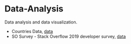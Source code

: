 # Data-Analysis

Data analysis and data visualization.

* Countries Data, [data](https://www.csdojo.io/data)
* SO Survey - Stack Overflow 2019 developer survey, [data](https://insights.stackoverflow.com/survey/2019)
